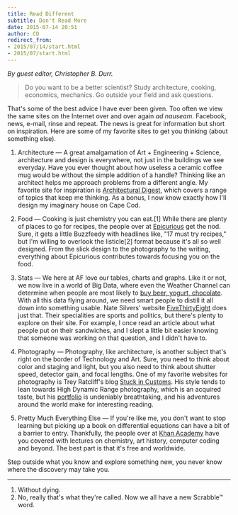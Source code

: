 ```yaml
---
title: Read Different
subtitle: Don't Read More
date: 2015-07-14 20:51
author: CD
redirect_from: 
- 2015/07/14/start.html
- 2015/07/start.html
---
```

_By guest editor, Christopher B. Durr._

> Do you want to be a better scientist? Study architecture, cooking, economics, mechanics. Go outside your field and ask questions. 

That's some of the best advice I have ever been given. Too often we view the same sites on the Internet over and over again _ad nauseam_. Facebook, news, e-mail, rinse and repeat. The news is great for information but short on inspiration. Here are some of my favorite sites to get you thinking (about something else).

<!-- more -->

1. Architecture &mdash; A great amalgamation of Art + Engineering + Science, architecture and design is everywhere, not just in the buildings we see everyday. Have you ever thought about how useless a ceramic coffee mug would be without the simple addition of a handle? Thinking like an architect helps me approach problems from a different angle. My favorite site for inspiration is [Architectural Digest](http://www.architecturaldigest.com/), which covers a range of topics that keep me thinking. As a bonus, I now know exactly how I'll design my imaginary house on Cape Cod.

2. Food &mdash; Cooking is just chemistry you can eat.[1] While there are plenty of places to go for recipes, the people over at [Epicurious](http://www.epicurious.com/) get the nod. Sure, it gets a little Buzzfeedy with headlines like, "17 must try recipes," but I'm willing to overlook the listicle[2] format because it's all so well designed. From the slick design to the photography to the writing, everything about Epicurious  contributes towards focusing you on the food. 

3. Stats &mdash; We here at AF love our tables, charts and graphs. Like it or not, we now live in a world of Big Data, where even the Weather Channel can determine when people are most likely to [buy beer, yogurt, chocolate](http://www.adweek.com/news/advertising-branding/weather-can-predict-whether-you-want-beer-156404). With all this data flying around, we need smart people to distill it all down into something usable. Nate Silvers' website [FiveThirtyEight](http://fivethirtyeight.com/) does just that. Their specialities are sports and politics, but there's plenty to explore on their site. For example, I once read an article about what people put on their sandwiches, and I slept a little bit easier knowing that someone was working on that question, and I didn't have to. 

4. Photography &mdash; Photography, like architecture, is another subject that's right on the border of Technology and Art. Sure, you need to think about color and staging and light, but you also need to think about shutter speed, detector gain, and focal lengths. One of my favorite websites for photography is Trey Ratcliff's blog [Stuck in Customs](http://www.stuckincustoms.com/). His style tends to lean towards High Dynamic Range photography, which is an acquired taste, but his [portfolio](http://stuckincustoms.smugmug.com/)
is undeniably breathtaking, and his adventures around the world make for interesting reading. 

5. Pretty Much Everything Else &mdash; If you're like me, you don't want to stop learning but picking up a book on differential equations can have a bit of a barrier to entry. Thankfully, the people over at [Khan Academy](http://www.khanacademy.org) have you covered with lectures on chemistry, art history, computer coding and beyond. The best part is that it's free and worldwide.

Step outside what you know and explore something new, you never know where the discovery may take you.

---

1. Without dying. 
2. No, really that's what they're called. Now we all have a new Scrabble™ word.